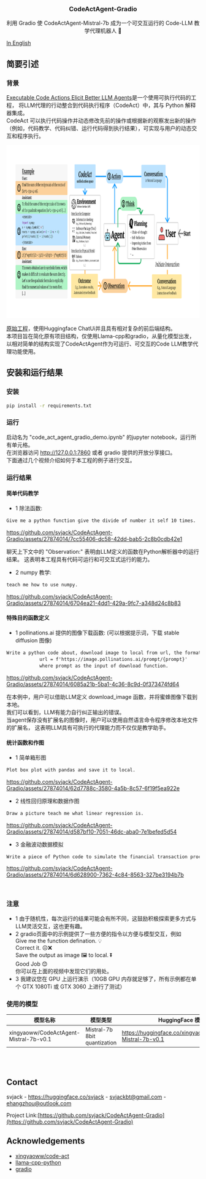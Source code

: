 <!-- PROJECT LOGO -->
<br />
<p align="center">
  <h3 align="center">CodeActAgent-Gradio</h3>

  <p align="center">
   		利用 Gradio 使 CodeActAgent-Mistral-7b 成为一个可交互运行的 Code-LLM 教学代理机器人 🤖
    <br />
  </p>
</p>

[In English](README_EN.md)

## 简要引述

### 背景
[Executable Code Actions Elicit Better LLM Agents](https://github.com/xingyaoww/code-act)是一个使用可执行代码的工程，
将LLM代理的行动整合到代码执行程序（CodeAct）中，其与 Python 解释器集成。 <br/>
CodeAct 可以执行代码操作并动态修改先前的操作或根据新的观察发出新的操作（例如，代码教学、代码纠错、运行代码得到执行结果），可实现与用户的动态交互和程序执行。

<img src="imgs/overview.png" alt="Girl in a jacket" width="1250" height="450">

[原始工程](https://github.com/xingyaoww/code-act)，使用Huggingface ChatUi并且具有相对复杂的前后端结构。 <br/>
本项目旨在简化原有项目结构，仅使用Llama-cpp和gradio，从量化模型出发，以相对简单的结构实现了CodeActAgent作为可运行、可交互的Code LLM教学代理功能使用。

## 安装和运行结果
### 安装
```bash
pip install -r requirements.txt
```
### 运行
启动名为 "code_act_agent_gradio_demo.ipynb" 的jupyter notebook，运行所有单元格。 <br/>
在浏览器访问 http://127.0.0.1:7860 或者 gradio 提供的开放分享接口。<br/>
下面通过几个视频介绍如何于本工程的例子进行交互。

### 运行结果
#### 简单代码教学
* 1 除法函数:<br/>
```txt
Give me a python function give the divide of number it self 10 times.
```

https://github.com/svjack/CodeActAgent-Gradio/assets/27874014/7cc55406-dc58-42dd-bab5-2c8b0cdb42e1

聊天上下文中的 "Observation:" 表明由LLM定义的函数在Python解析器中的运行结果。 这表明本工程具有代码可运行和可交互式运行的能力。
* 2 numpy 教学:<br/>
```txt
teach me how to use numpy.
```

https://github.com/svjack/CodeActAgent-Gradio/assets/27874014/6704ea21-4dd1-429a-9fc7-a348d24c8b83

#### 特殊目的函数定义

* 1 pollinations.ai 提供的图像下载函数: (可以根据提示词，下载 stable diffusion 图像)<br/>
```txt
Write a python code about, download image to local from url, the format as :
            url = f'https://image.pollinations.ai/prompt/{prompt}'
            where prompt as the input of download function.
```

https://github.com/svjack/CodeActAgent-Gradio/assets/27874014/6085a21b-5ba1-4c36-8c9d-0f373474fd64

在本例中，用户可以借助LLM定义 download_image 函数，并将蜜蜂图像下载到本地。 <br/>
我们可以看到，LLM有能力自行纠正输出的错误。<br/>
当agent保存没有扩展名的图像时，用户可以使用自然语言命令程序修改本地文件的扩展名，
这表明LLM具有可执行的代理能力而不仅仅是教学助手。

#### 统计函数和作图

* 1 简单箱形图<br/>
```txt
Plot box plot with pandas and save it to local.
```


https://github.com/svjack/CodeActAgent-Gradio/assets/27874014/62d7788c-3580-4a5b-8c57-6f19f5ea922e

* 2 线性回归原理和数据作图<br/>
```txt
Draw a picture teach me what linear regression is.
```


https://github.com/svjack/CodeActAgent-Gradio/assets/27874014/d587bf10-7051-46dc-aba0-7e1befed5d54


* 3 金融波动数据模拟 <br/>
```txt
Write a piece of Python code to simulate the financial transaction process and draw a financial images chart by lineplot of Poisson process.
```

https://github.com/svjack/CodeActAgent-Gradio/assets/27874014/6d628900-7362-4c84-8563-327be3194b7b

<br/>

### 注意
* 1 由于随机性，每次运行的结果可能会有所不同，这鼓励积极探索更多方式与LLM灵活交互，这也更有趣。
* 2 gradio页面中的示例提供了一些方便的指令以方便与模型交互，例如 <br/>
  Give me the function defination. 💡<br/>
  Correct it. ☹️❌<br/>
  Save the output as image 🖼️ to local. ⏬<br/>
  Good Job 😊<br/>
  你可以在上面的视频中发现它们的用处。
* 3 我建议您在 GPU 上运行演示（10GB GPU 内存就足够了，所有示例都在单个 GTX 1080Ti 或 GTX 3060 上进行了测试）
  
### 使用的模型
|模型名称 | 模型类型 | HuggingFace 模型链接 |
|---------|--------|--------|
| xingyaoww/CodeActAgent-Mistral-7b-v0.1 | Mistral-7b 8bit quantization | https://huggingface.co/xingyaoww/CodeActAgent-Mistral-7b-v0.1 |

<br/><br/>

<!-- CONTACT -->
## Contact

<!--
Your Name - [@your_twitter](https://twitter.com/your_username) - email@example.com
-->
svjack - https://huggingface.co/svjack - svjackbt@gmail.com - ehangzhou@outlook.com

<!--
Project Link: [https://github.com/your_username/repo_name](https://github.com/your_username/repo_name)
-->
Project Link:[https://github.com/svjack/CodeActAgent-Gradio](https://github.com/svjack/CodeActAgent-Gradio)

<!-- ACKNOWLEDGEMENTS -->
## Acknowledgements
* [xingyaoww/code-act](https://github.com/xingyaoww/code-act)
* [llama-cpp-python](https://github.com/abetlen/llama-cpp-python)
* [gradio](https://github.com/gradio-app/gradio)

